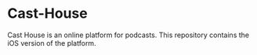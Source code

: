 # Cast-House

Cast House is an online platform for podcasts. This repository contains the iOS version of the platform. 

